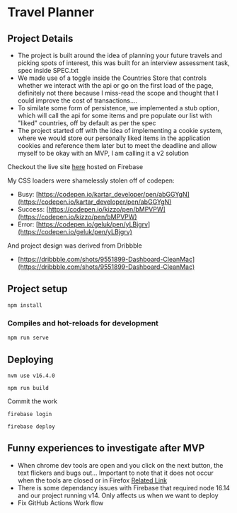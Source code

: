 # Travel Planner

## Project Details
* The project is built around the idea of planning your future travels and picking spots of interest, this was built for an interview assessment task, spec inside SPEC.txt
* We made use of a toggle inside the Countries Store that controls whether we interact with the api or go on the first load of the page, definitely not there because I miss-read the scope and thought that I could improve the cost of transactions.... 
* To similate some form of persistence, we implemented a stub option, which will call the api for some items and pre populate our list with "liked" countries, off by default as per the spec
* The project started off with the idea of implementing a cookie system, where we would store our personally liked items in the application cookies and reference them later but to meet the deadline and allow myself to be okay with an MVP, I am calling it a v2 solution

Checkout the live site [here](https://travelplanner-4ac13.web.app) hosted on Firebase

My CSS loaders were shamelessly stolen off of codepen:
* Busy: [https://codepen.io/kartar_developer/pen/abGGYgN](https://codepen.io/kartar_developer/pen/abGGYgN)
* Success: [https://codepen.io/kizzo/pen/bMPVPW](https://codepen.io/kizzo/pen/bMPVPW)
* Error: [https://codepen.io/geluk/pen/yLBjgrv](https://codepen.io/geluk/pen/yLBjgrv)

And project design was derived from Dribbble
* [https://dribbble.com/shots/9551899-Dashboard-CleanMac](https://dribbble.com/shots/9551899-Dashboard-CleanMac)

## Project setup
```
npm install
```

### Compiles and hot-reloads for development
```
npm run serve
```

## Deploying
```
nvm use v16.4.0
```
```
npm run build
```
Commit the work
```
firebase login
```
```
firebase deploy
```

## Funny experiences to investigate after MVP
* When chrome dev tools are open and you click on the next button, the text flickers and bugs out... Important to note that it does not occur when the tools are closed or in Firefox [Related Link](https://css-tricks.com/forums/topic/can-i-stop-flickering-on-hover/)
* There is some dependancy issues with Firebase that required node 16.14 and our project running v14. Only affects us when we want to deploy
* Fix GitHub Actions Work flow
